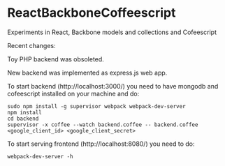 ReactBackboneCoffeescript
=========================

Experiments in React, Backbone models and collections and Cofeescript


Recent changes:

Toy PHP backend was obsoleted.

New backend was implemented as express.js web app.

To start backend (http://localhost:3000/) you need to have mongodb and cofeescript installed on your machine and do:

	sudo npm install -g supervisor webpack webpack-dev-server
	npm install
	cd backend
	supervisor -x coffee --watch backend.coffee -- backend.coffee <google_client_id> <google_client_secret>

To start serving frontend (http://localhost:8080/) you need to do:

	webpack-dev-server -h
